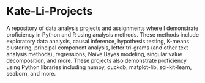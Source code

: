 # Kate-Li-Projects
A repository of data analysis projects and assignments where I demonstrate proficiency in Python and R using analysis methods. These methods include exploratory data analysis, causal inference, hypothesis testing, K-means clustering, principal component analysis, letter tri-grams (and other text analysis methods), regressions, Naive Bayes modeling, singular value decomposition, and more. These projects also demonstrate proficiency using Python libraries including numpy, duckdb, matplot-lib, sci-kit-learn, seaborn, and more. 
